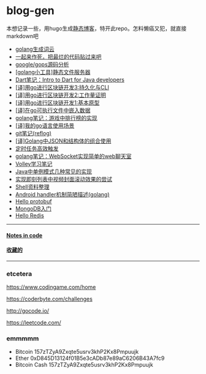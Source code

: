 # blog-gen

本想记录一些，用hugo生成[静态博客](https://github.com/XanthusL/blog)，特开此repo。怎料懒癌又犯，就直接markdown吧

- [golang生成词云](https://github.com/XanthusL/wordcloud)
- [一起来作死，把最烂的代码贴过来吧](https://github.com/XanthusL/blog-gen/issues/1)
- [google/gops源码分析](content/post/gops.md)
- [[golang小工具]静态文件服务器](content/post/golangkit-fileserver.md)
- [Dart笔记：Intro to Dart for Java developers](content/post/intro-2-dart-4-java-developers.md)
- [[译]用go进行区块链开发3:持久化与CLI](content/post/blockchain-in-go-03.md)
- [[译]用go进行区块链开发2:工作量证明](content/post/blockchain-in-go-02.md)
- [[译]用go进行区块链开发1:基本原型](content/post/blockchain-in-go-01.md)
- [[译]在go可执行文件中嵌入数据](content/post/embedding-data-in-go-executables.md)
- [golang笔记：游戏中排行榜的实现](content/post/implementation-of-ranking.md)
- [[译]我的go语言使用场景](content/post/my_use-case_for_go.md)
- [git笔记(reflog)](content/post/git-note-reflog.md)
- [[译]Golang中JSON和结构体的组合使用](content/post/json_composition.md)
- [定时任务高效触发](code/mylib/wheel_timer.go)
- [golang笔记：WebSocket实现简单的web聊天室](content/post/Hello-WebSocket.md)
- [Volley学习笔记](content/post/volley_note.md)
- [Java中单例模式几种常见的实现](content/post/java_singleton.md)
- [实现即刻列表中视频封面滚动效果的尝试](content/post/jike_scroll.md)
- [Shell资料整理](content/post/shell.md)
- [Android handler机制简陋描述(golang)](content/post/android_handler.md)
- [Hello protobuf](content/post/hello_protobuf.md)
- [MongoDB入门](content/post/mongo_01.md)
- [Hello Redis](content/post/hello_redis.md)
---
#### [Notes in code](https://github.com/XanthusL/Playground)
#### [收藏的](https://github.com/XanthusL/browser-bookmarks)
---
### etcetera


https://www.codingame.com/home

https://coderbyte.com/challenges

http://gocode.io/

https://leetcode.com/

### emmmmm

- Bitcoin 157zTZyA9Zxqte5usrv3khP2Kx8Pmpuujk
- Ether 0xD845D13124f01B5e3cADb87e89aC6206B43A7fc9
- Bitcoin Cash 157zTZyA9Zxqte5usrv3khP2Kx8Pmpuujk
